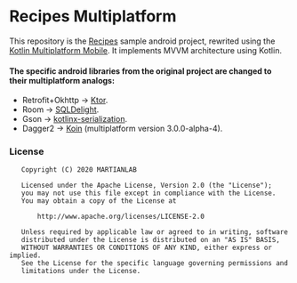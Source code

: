 Recipes Multiplatform
=====================

This repository is the [Recipes](https://github.com/topinambur/recipes_new) sample android project, rewrited using the [Kotlin Multiplatform Mobile](https://kotlinlang.org/lp/mobile/).
It implements MVVM architecture using Kotlin.

#### The specific android libraries from the original project are changed to their multiplatform analogs:
- Retrofit+Okhttp -> [Ktor](https://github.com/ktorio/ktor).
- Room            -> [SQLDelight](https://github.com/square/sqldelight).
- Gson            -> [kotlinx-serialization](https://github.com/Kotlin/kotlinx.serialization).
- Dagger2         -> [Koin](https://github.com/InsertKoinIO/koin) (multiplatform version 3.0.0-alpha-4).



### License
```
   Copyright (C) 2020 MARTIANLAB

   Licensed under the Apache License, Version 2.0 (the "License");
   you may not use this file except in compliance with the License.
   You may obtain a copy of the License at

       http://www.apache.org/licenses/LICENSE-2.0

   Unless required by applicable law or agreed to in writing, software
   distributed under the License is distributed on an "AS IS" BASIS,
   WITHOUT WARRANTIES OR CONDITIONS OF ANY KIND, either express or implied.
   See the License for the specific language governing permissions and
   limitations under the License.
```
